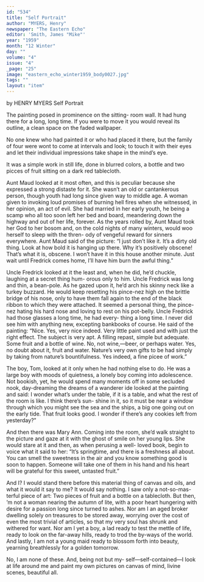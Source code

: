 ```yaml
---
id: "534"
title: "Self Portrait"
author: "MYERS, Henry"
newspaper: "The Eastern Echo"
editor: 'Smith, James "Mike"'
year: "1959"
month: "12 Winter"
day: ""
volume: "4"
issue: "4"
_page: "25"
image: "eastern_echo_winter1959_body0027.jpg"
tags: ""
layout: "item"
---
```

by HENRY MYERS
Self Portrait

The painting posed in prominence on the sitting-
room wall. It had hung there for a long, long time.
If you were to move it you would reveal its outline, a
clean space on the faded wallpaper.

No one knew who had painted it or who had
placed it there, but the family of four were wont to
come at intervals and look; to touch it with their
eyes and let their individual impressions take shape
in the mind’s eye.

It was a simple work in still life, done in blurred
colors, a bottle and two picces of fruit sitting on a
dark red tablecloth.

Aunt Maud looked at it most often, and this is
peculiar because she expressed a strong distaste for
it. She wasn’t an old or cantankerous person, though
youth had long since given way to middle age. A
woman given to invoking loud promises of burning
hell fires when she witnessed, in her opinion, an act
of evil. She had married in her early youth, he being
a scamp who all too soon left her bed and board,
meandering down the highway and out of her life,
forever. As the years rolled by, Aunt Maud took her
God to her bosom and, on the cold nights of many
winters, would woo herself to sleep with the thren-
ody of vengeful reward for sinners everywhere. Aunt
Maud said of the picture: “I just don’t like it. It’s
a dirty old thing. Look at how bold it is hanging up
there. Why it’s positively obscene! That’s what it is,
obscene. I won’t have it in this house another minute.
Just wait until Fredrick comes home, I’ll have him
burn the awful thing.”

Uncle Fredrick looked at it the least and, when
he did, he’d chuckle, laughing at a secret thing hum-
orous only to him. Uncle Fredrick was long and
thin, a bean-pole. As he gazed upon it, he’d arch his
skinny neck like a turkey buzzard. He would keep
resetting his pince-nez high on the brittle bridge of
his nose, only to have them fall again to the end of
the black ribbon to which they were attached. It
seemed a personal thing, the pince-nez hating his
hard nose and loving to rest on his pot-belly. Uncle
Fredrick had those glasses a long time, he had every-
thing a long time. I never did see him with anything
new, excepting bankbooks of course. He said of the
painting: “Nice. Yes, very nice indeed. Very little
paint used and with just the right effect. The subject
is very apt. A filling repast, simple but adequate.
Some fruit and a bottle of wine. No, not wine,—beer,
or perhaps water. Yes, no doubt about it, fruit and
water. Nature’s very own gifts to be had simply by
taking from nature’s bountifulness. Yes indeed, a
fine picee of work.”

The boy, Tom, looked at it only when he had
nothing else to do. He was a large boy with moods of
quietness, a lonely boy coming into adolescence. Not
bookish, yet, he would spend many moments off in
some secluded nook, day-dreaming the dreams of a
wanderer ide looked at the painting and said: I
wonder what’s under the table, if it is a table, and
what the rest of the room is like. I think there’s sun-
shine in it, so it must be near a window through
which you might see the sea and the ships, a big one
going out on the early tide. That fruit looks good. I
wonder if there’s any cookies left from yesterday?”

And then there was Mary Ann. Coming into the
room, she’d walk straight to the picture and gaze at
it with the ghost of smile on her young lips. She
would stare at it and then, as when perusing a well-
loved book, begin to voice what it said to her: “It’s
springtime, and there is a freshness all about. You
can smell the sweetness in the air and you know
something good is soon to happen. Someone will take
one of them in his hand and his heart will be grateful
for this sweet, untasted fruit.”

And I? I would stand there before this material
thing of canvas and oils, and what it would it say to
me? It would say nothing. I saw only a not-so-mas-
terful piece of art: Two pieces of fruit and a bottle
on a tablecloth. But then, ’m not a woman nearing
the autumn of lite, with a poor heart hungering with
desire for a passion long since turned to ashes. Nor
am I an aged broker dwelling solely on treasures to
be stored away, worrying over the cost of even the
most trivial of articles, so that my very soul has
shrunk and withered for want. Nor am I yet a boy,
a lad ready to test the mettle of life, ready to look on
the far-away hills, ready to trod the by-ways of the
world. And lastly, I am not a young maid ready to
blossom forth into beauty, yearning breathlessly for
a golden tomorrow.

No, I am none of these. And, being not but my-
self—self-contained—I look at life around me and
paint my own pictures on canvas of mind, livine
scenes, beautiful all.
